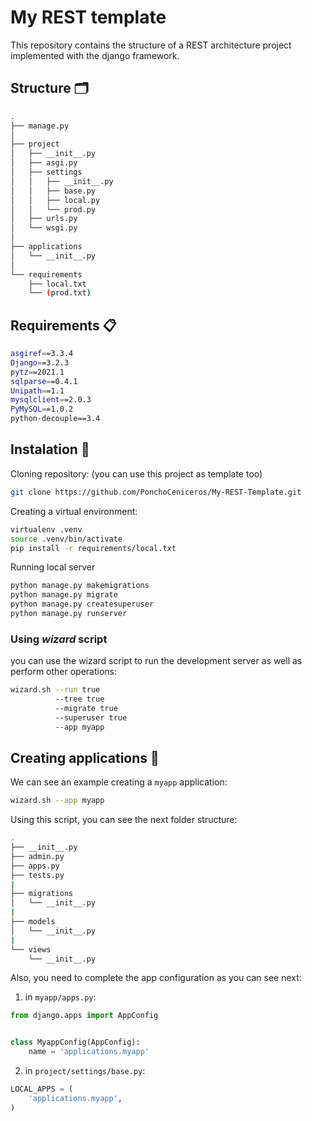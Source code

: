 # My REST template
This repository contains the structure of a REST architecture project implemented with the django framework. 


## Structure 🗂
```Bash
.
├── manage.py
│
├── project
│   ├── __init__.py
│   ├── asgi.py
│   ├── settings
│   │   ├── __init__.py
│   │   ├── base.py
│   │   ├── local.py
│   │   └── prod.py
│   ├── urls.py
│   └── wsgi.py
│
├── applications
│   └── __init__.py
│
└── requirements
    ├── local.txt
    └── (prod.txt)    
```


## Requirements 📋
```Bash
asgiref==3.3.4
Django==3.2.3
pytz==2021.1
sqlparse==0.4.1
Unipath==1.1
mysqlclient==2.0.3
PyMySQL==1.0.2
python-decouple==3.4
```

## Instalation 🔧

Cloning repository: (you can use this project as template too)
```Bash
git clone https://github.com/PonchoCeniceros/My-REST-Template.git
```

Creating a virtual environment:
```Bash
virtualenv .venv
source .venv/bin/activate
pip install -r requirements/local.txt
```

Running local server
```Bash
python manage.py makemigrations
python manage.py migrate
python manage.py createsuperuser
python manage.py runserver
```

### Using _wizard_ script
you can use the wizard script to run the development server as well as perform other operations:

```Bash
wizard.sh --run true
	      --tree true  
	      --migrate true
	      --superuser true
	      --app myapp
```

## Creating applications 📱

We can see an example creating a ```myapp``` application:
```Bash
wizard.sh --app myapp
```
Using this script, you can see the next folder structure:
```Bash
.
├── __init__.py
├── admin.py
├── apps.py
├── tests.py
|
├── migrations
│   └── __init__.py
|
├── models
│   └── __init__.py
|
└── views
    └── __init__.py

```
Also, you need to complete the app configuration as you can see next:

1. in ```myapp/apps.py```:
```Python
from django.apps import AppConfig


class MyappConfig(AppConfig):
    name = 'applications.myapp'
```

2. in ```project/settings/base.py```:
```Python
LOCAL_APPS = (
    'applications.myapp',
)
```